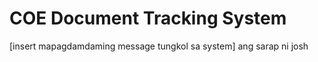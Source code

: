 # COE Document Tracking System

[insert mapagdamdaming message tungkol sa system]
ang sarap ni josh
